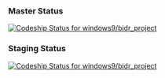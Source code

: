 ### Master Status ###
[ ![Codeship Status for windows9/bidr_project](https://codeship.com/projects/6d04a810-d691-0132-992e-4e039b01f7ad/status?branch=master)](https://codeship.com/projects/78405)

### Staging Status ###
[ ![Codeship Status for windows9/bidr_project](https://codeship.com/projects/6d04a810-d691-0132-992e-4e039b01f7ad/status?branch=development)](https://codeship.com/projects/78405)